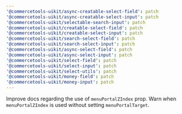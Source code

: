 ```yaml
---
'@commercetools-uikit/async-creatable-select-field': patch
'@commercetools-uikit/async-creatable-select-input': patch
'@commercetools-uikit/selectable-search-input': patch
'@commercetools-uikit/creatable-select-field': patch
'@commercetools-uikit/creatable-select-input': patch
'@commercetools-uikit/search-select-field': patch
'@commercetools-uikit/search-select-input': patch
'@commercetools-uikit/async-select-field': patch
'@commercetools-uikit/async-select-input': patch
'@commercetools-uikit/select-field': patch
'@commercetools-uikit/select-input': patch
'@commercetools-uikit/select-utils': patch
'@commercetools-uikit/money-field': patch
'@commercetools-uikit/money-input': patch
---
```


Improve docs regarding the use of `menuPortalZIndex` prop.
Warn when `menuPortalZIndex` is used without setting `menuPortalTarget`.
